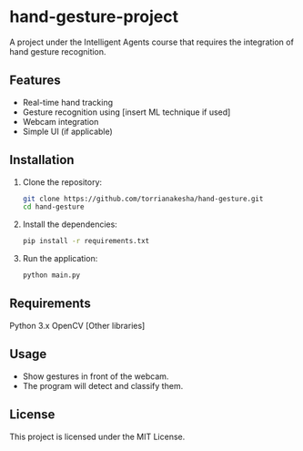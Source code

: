 # hand-gesture-project
A project under the Intelligent Agents course that requires the integration of hand gesture recognition.

## Features

- Real-time hand tracking
- Gesture recognition using [insert ML technique if used]
- Webcam integration
- Simple UI (if applicable)

## Installation

1. Clone the repository:
   ```bash
   git clone https://github.com/torrianakesha/hand-gesture.git
   cd hand-gesture

2. Install the dependencies:
   ```bash
   pip install -r requirements.txt

3. Run the application:
   ```bash
   python main.py

## Requirements
Python 3.x
OpenCV
[Other libraries]

## Usage
- Show gestures in front of the webcam.
- The program will detect and classify them.

## License
This project is licensed under the MIT License.
    
